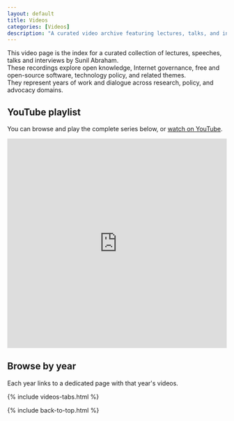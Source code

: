 ```yaml
---
layout: default
title: Videos
categories: [Videos]
description: "A curated video archive featuring lectures, talks, and interviews by Sunil Abraham on open knowledge, Internet governance, and technology policy."
---
```


This video page is the index for a curated collection of lectures, speeches, talks and interviews by Sunil Abraham.  
These recordings explore open knowledge, Internet governance, free and open-source software, technology policy, and related themes.  
They represent years of work and dialogue across research, policy, and advocacy domains.

## YouTube playlist

You can browse and play the complete series below, or [watch on YouTube](https://www.youtube.com/playlist?list=PL-vXI1Y21nLWU_yCR5nX-oun7JzxJraXq).

<iframe width="100%" height="480"
src="https://www.youtube.com/embed/videoseries?list=PL-vXI1Y21nLWU_yCR5nX-oun7JzxJraXq"
title="Sunil Abraham Lectures, Speeches and Talks" frameborder="0"
allow="accelerometer; autoplay; clipboard-write; encrypted-media; gyroscope; picture-in-picture"
allowfullscreen></iframe>

## Browse by year

Each year links to a dedicated page with that year's videos.

{% include videos-tabs.html %}

{% include back-to-top.html %}
